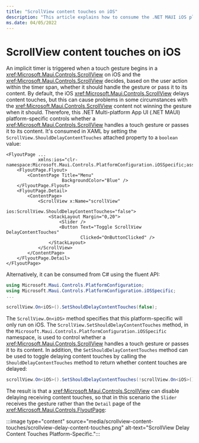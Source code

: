 ```yaml
---
title: "ScrollView content touches on iOS"
description: "This article explains how to consume the .NET MAUI iOS platform-specific that controls whether a ScrollView handles a touch gesture or passes it to its content."
ms.date: 04/05/2022
---
```


# ScrollView content touches on iOS

An implicit timer is triggered when a touch gesture begins in a <xref:Microsoft.Maui.Controls.ScrollView> on iOS and the <xref:Microsoft.Maui.Controls.ScrollView> decides, based on the user action within the timer span, whether it should handle the gesture or pass it to its content. By default, the iOS <xref:Microsoft.Maui.Controls.ScrollView> delays content touches, but this can cause problems in some circumstances with the <xref:Microsoft.Maui.Controls.ScrollView> content not winning the gesture when it should. Therefore, this .NET Multi-platform App UI (.NET MAUI) platform-specific controls whether a <xref:Microsoft.Maui.Controls.ScrollView> handles a touch gesture or passes it to its content. It's consumed in XAML by setting the `ScrollView.ShouldDelayContentTouches` attached property to a `boolean` value:

```xaml
<FlyoutPage ...
            xmlns:ios="clr-namespace:Microsoft.Maui.Controls.PlatformConfiguration.iOSSpecific;assembly=Microsoft.Maui.Controls">
    <FlyoutPage.Flyout>
        <ContentPage Title="Menu"
                     BackgroundColor="Blue" />
    </FlyoutPage.Flyout>
    <FlyoutPage.Detail>
        <ContentPage>
            <ScrollView x:Name="scrollView"
                        ios:ScrollView.ShouldDelayContentTouches="false">
                <StackLayout Margin="0,20">
                    <Slider />
                    <Button Text="Toggle ScrollView DelayContentTouches"
                            Clicked="OnButtonClicked" />
                </StackLayout>
            </ScrollView>
        </ContentPage>
    </FlyoutPage.Detail>
</FlyoutPage>
```

Alternatively, it can be consumed from C# using the fluent API:

```csharp
using Microsoft.Maui.Controls.PlatformConfiguration;
using Microsoft.Maui.Controls.PlatformConfiguration.iOSSpecific;
...

scrollView.On<iOS>().SetShouldDelayContentTouches(false);
```

The `ScrollView.On<iOS>` method specifies that this platform-specific will only run on iOS. The `ScrollView.SetShouldDelayContentTouches` method, in the `Microsoft.Maui.Controls.PlatformConfiguration.iOSSpecific` namespace, is used to control whether a <xref:Microsoft.Maui.Controls.ScrollView> handles a touch gesture or passes it to its content. In addition, the `SetShouldDelayContentTouches` method can be used to toggle delaying content touches by calling the `ShouldDelayContentTouches` method to return whether content touches are delayed:

```csharp
scrollView.On<iOS>().SetShouldDelayContentTouches(!scrollView.On<iOS>().ShouldDelayContentTouches());
```

The result is that a <xref:Microsoft.Maui.Controls.ScrollView> can disable delaying receiving content touches, so that in this scenario the `Slider` receives the gesture rather than the `Detail` page of the <xref:Microsoft.Maui.Controls.FlyoutPage>:

:::image type="content" source="media/scrollview-content-touches/scrollview-delay-content-touches.png" alt-text="ScrollView Delay Content Touches Platform-Specific.":::
